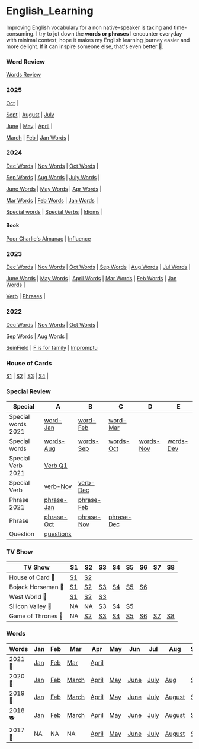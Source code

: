 # English_Learning

Improving English vocabulary for a non native-speaker is taxing and time-consuming. I try to jot down the **words or phrases** I encounter everyday with minimal context, hope it makes my English learning journey easier and more delight. If it can inspire someone else, that's even better 💖.  

<!-- variable -->
<!-- .LfBookmarks -->
<!-- Readme -->

### Word Review 
[Words Review](./words-review.md)

### 2025 

[Oct](/words/2025/words-Oct-25.md) | 

[Sept](/words/2025/words-Sep-25.md) | [August](./words/2025/words-Aug-25.md) | [July](./words/2025/words-Jul-25.md) 

[June](./words/2025/words-Jun-25.md)  | [May](./words/2025/words-May-25.md) | [April](./words/2025/words-Apr-25.md) |

[March](./words/2025/words-Mar-25.md) | [Feb ](./words/2025/words-Feb-25.md) | [Jan Words](./words/2025/words-Jan-25.md) | 


### 2024 

[Dec Words](./words/2024/words-Dec-24.md) |
[Nov Words](./words/2024/words-Nov-24.md) |
[Oct Words](./words/2024/words-Oct-24.md) |

[Sep Words](./words/2024/words-Sep-24.md) |
[Aug Words](./words/2024/words-Aug-24.md) |
[July Words](./words/2024/words-Jul-24.md) |

[June Words](./words/2024/words-Jun-24.md) |
[May Words](./words/2024/words-May-24.md) |
[Apr Words](./words/2024/words-Apr-24.md) |

[Mar Words](./words/2024/words-Mar.md) |
[Feb Words](./words/2024/words-Feb-24.md) |
[Jan Words](./words/2024/words-Jan-24.md) |

[Special words](./special/2024/special-words-24.md) |
[Special Verbs](./special/2024/verb-24.md) |
[Idioms](./special/2024/idiom.md) |


#### Book
[Poor Charlie's Almanac](./book/poor-charlie.md) |
[Influence](./book/influence.md)


### 2023
[Dec Words](./words/2023/words-Dec.md) |
[Nov Words](./words/2023/words-Nov.md) |
[Oct Words](./words/2023/words-October.md) |
[Sep Words](./words/2023/words-September.md) |
[Aug Words](./words/2023/words-August.md) |
[Jul Words](./words/2023/words-July.md) |

[June Words](./words/2023/words-June.md) |
[May Words](./words/2023/words-May.md) |
[April Words](./words/2023/words-April.md) |
[Mar Words](./words/2023/words-March.md) |
[Feb Words](./words/2023/words-Feb.md) |
[Jan Words](./words/2023/words-Jan.md) |

[Verb](./special/2023/verb-special-Q1.md) |
[Phrases](./special/2023/phrase-Q1-23.md) |

### 2022  

[Dec Words](./words/2022/words-Dec.md) |
[Nov Words](./words/2022/words-Nov.md) |
[Oct Words](./words/2022/words-Oct.md) |

[Sep Words](./words/2022/words-Sep.md) |
[Aug Words](./words/2022/words-Aug.md) |

[SeinField](./media/seinfeld.md) |
[F is for family](./media/f-family.md) |
[Impromptu](./impromptu.md)

### House of Cards 
[S1](./media/houseOfCards/HOC1.md) |
[S2](./media/houseOfCards/HOC2.md) |
[S3](./media/houseOfCards/HOC3.md) |
[S4](./media/houseOfCards/HOC4.md) |


### Special Review
|  Special      |   A       |  B   	| C   |   D   | E | 
| ------------- |---------  | ------- | --|  ---- | --- | 
| Special words 2021 | [word-Jan][special-2021-Jan] | [word-Feb][special-2021-Feb] | [word-Mar][special-2021-Mar]
| Special words      |  [words-Aug][Special-Aug] | [words-Sep][Special-Sep] | [words-Oct][Special-Oct] | [words-Nov][Special-Nov] | [words-Dev][Special-Dec]
| Special Verb 2021  | [Verb Q1][verb-2021-Q1] |  
| Special Verb       | [verb-Nov][verb-Nov] | [verb-Dec][verb-Dec] 
| Phrase 2021        | [phrase-Jan][phrase-2021-Jan]| [phrase-Feb][phrase-2021-Feb]
| Phrase             |  [phrase-Oct](./special/phrase-Oct.md) | [phrase-Nov][phrase-Nov]| [phrase-Dec][phrase-Dec]
| Question           | [questions](./words-question.md) | 

<!-- General Review -->
[phrase-2021-Jan]: ./special/2021/phrase-Jan.md
[phrase-2021-Feb]: ./special/2021/phrase-Feb.md
[phrase-2021-Mar]: ./special/2021/phrase-Mar.md
[phrase-2021-April]: ./special/2021/phrase-April.md
[phrase-2021-May]: ./special/2021/phrase-May.md
[phrase-Dec]: ./special/phrase-Dec.md
[phrase-Nov]: ./special/phrase-Nov.md
[phrase-Oct]: ./special/phrase-Oct.md

<!-- Special Verb --> 
[verb-2021-Q1]: special/2021/verb-special-Q1.md
[verb-2021-Q2]: special/2021/verb-special-Q2.md

[verb-Dec]: special/verb-special-Dec.md
[verb-Nov]: special/verb-special-Nov.md

<!-- Special Review --> 
[special-2021-Jan]: ./special/2021/special-words-Jan.md
[special-2021-Feb]: ./special/2021/special-words-Feb.md
[special-2021-Mar]: ./special/2021/special-words-Mar.md
[special-2021-April]: ./special/2021/special-words-April.md
[special-2021-May]: ./special/2021/special-words-May.md
[Special-Aug]: ./special/special-words-Aug.md 
[Special-Sep]: ./special/special-words-Sep.md 
[Special-Oct]: ./special/special-words-Oct.md
[Special-Nov]: ./special/special-words-Nov.md
[Special-Dec]: ./special/special-words-Dec.md


### TV Show 
|  TV Show      |     S1     |  S2 	| S3   | S4 | S5 | S6   | S7   | S8   |
| ------------ |--------  | ------- | ---- | ---| -- | ---  | ---  | ---  |
|    House of Card  🐺  |    [S1](./media/houseOfCards/HOC1.md) | [S2](./media/houseOfCards/HOC2.md)
|    Bojack Horseman 🐴 | [S1][bojack1] | [S2][bojack2] |[S3][bojack3] |[S4][bojack4] | [S5][bojack5] |[S6][bojack6] 
|    West World 🤖   |  [S1](./media/westWorld/ww1.md) | [S2](./media/westWorld/ww2.md) | [S3](./media/westWorld/ww3.md)  
| Silicon Valley 🐨 | NA| NA | [S3](./media/siliconValley/sv3.md) | [S4](./media/siliconValley/sv4.md)| [S5](./media/siliconValley/sv5.md) 
| Game of Thrones 👑 | NA | [S2](./media/GOT/GOT2.md) | [S3](./media/GOT/GOT3.md) | [S4](./media/GOT/GOT4.md) | [S5](./media/GOT/GOT5.md)  | [S6](./media/GOT/GOT6.md)  | [S7](./media/GOT/GOT7.md)  | [S8](./media/GOT/GOT8.md)

<!-- TV Show -->
[bojack1]: ./media/bojack-horseman/bojack1.md
[bojack2]: ./media/bojack-horseman/bojack2.md
[bojack3]: ./media/bojack-horseman/bojack3.md
[bojack4]: ./media/bojack-horseman/bojack4.md
[bojack5]: ./media/bojack-horseman/bojack5.md
[bojack6]: ./media/bojack-horseman/bojack6.md

### Words 
|  Words | Jan | Feb | Mar | Apr | May | Jun | Jul | Aug | Sep | Oct | Nov | Dec
| ------------- | --  | --- | --- | --- | --- | --- | --- | --- | --- | --- | --- | --- 
| 2021 🐂 | [Jan](./words/2021/words-Jan.md) | [Feb][words-2021-Feb] | [Mar][words-2021-March]| [April][words-2021-April]
| 2020 🐀 | [Jan](./words/2020/words-Jan.md) | [Feb](./words/2020/words-Feb.md) | [March](./words/2020/words-Mar.md) |  [April](./words/2020/words-April.md) | [May](./words/2020/words-May.md) | [June](./words/2020/words-Jun.md) | [July](./words/2020/words-July.md) | [Aug](./words/2020/words-Aug.md) | [Sep](./words/2020/words-Sep.md) | [Oct](./words/2020/words-Oct.md) | [Nov](./words/2020/words-Nov.md) | [Dec](./words/2020/words-Dec.md)
| 2019 🐖| [Jan](./words/2019/words-Jan.md) | [Feb](./words/2019/words-Feb.md) | [March](./words/2019/words-March.md) |  [April](./words/2019/words-April.md) | [May](./words/2019/words-May.md) | [June](./words/2019/words-June.md) | [July](./words/2019/words-July.md) |  [August](./words/2019/words-Aug.md) | [Sep](./words/2019/words-Sep.md) | [Oct](./words/2019/words-Oct.md) | [Nov](./words/2019/words-Nov.md) | [Dec](./words/2019/words-Dec.md)
| 2018 🐕 | [Jan](./words/2018/words-Jan.md) | [Feb](./words/2018/words-Feb.md) | [March](./words/2018/words-Mar.md) | [April](./words/2018/words-Apr.md)  | [May](./words/2018/words-May.md)  | [June](./words/2018/words-Jun.md)  | [July](./words/2018/words-Jul.md)  | [August](./words/2018/words-Aug.md)  | [Sep](./words/2018/words-Sep.md)  | [Oct](./words/2018/words-Oct.md) | [Nov](./words/2018/words-Nov.md)  | [Dec](./words/2018/words-Dec.md)
| 2017 🐓 | NA | NA | NA| [April](./words/2017/words-Apr.md)  | [May](./words/2017/words-May.md)  | [June](./words/2017/words-Jun.md)  | [July](./words/2017/words-Jul.md)  | [August](./words/2017/words-Aug.md)  | [Sep](./words/2017/words-Sep.md)  | [Oct](./words/2017/words-Oct.md) | [Nov](./words/2017/words-Nov.md)  | [Dec](./words/2017/words-Dec.md)

[words-2021-Feb]: ./words/2021/words-Feb.md
[words-2021-March]: ./words/2021/words-Mar.md
[words-2021-April]: ./words/2021/words-April.md



